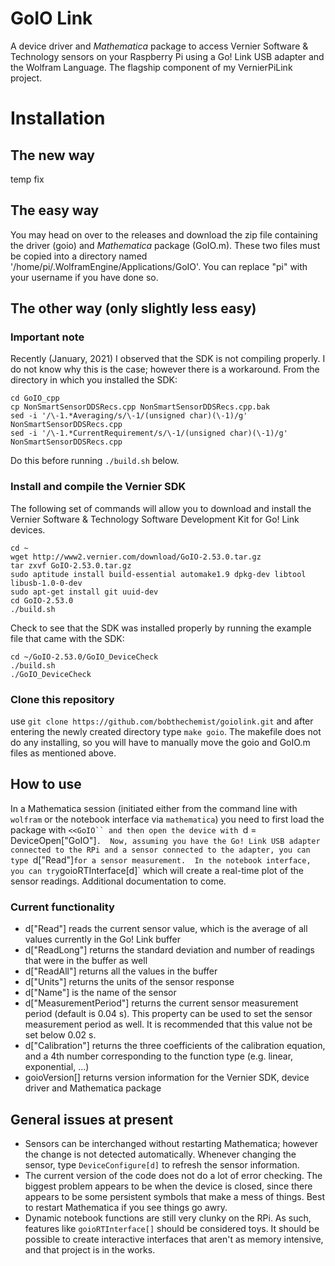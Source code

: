 # GoIO Link
A device driver and *Mathematica* package to access Vernier Software & Technology sensors on your Raspberry Pi using
a Go! Link USB adapter and the Wolfram Language.  The flagship component of my VernierPiLink project.

# Installation

## The new way

temp fix

## The easy way
You may head on over to the releases and download the zip file containing the driver (goio) and *Mathematica* package (GoIO.m).  These two files must be copied into a directory named '/home/pi/.WolframEngine/Applications/GoIO'.  You can replace "pi" with your username if you have done so.

## The other way (only slightly less easy)

### Important note
Recently (January, 2021) I observed that the SDK is not compiling properly.  I do not know why this is the case; however there is a workaround.  From the directory in which you installed the SDK:

```
cd GoIO_cpp
cp NonSmartSensorDDSRecs.cpp NonSmartSensorDDSRecs.cpp.bak
sed -i '/\-1.*Averaging/s/\-1/(unsigned char)(\-1)/g' NonSmartSensorDDSRecs.cpp
sed -i '/\-1.*CurrentRequirement/s/\-1/(unsigned char)(\-1)/g' NonSmartSensorDDSRecs.cpp
```

Do this before running `./build.sh` below.

### Install and compile the Vernier SDK
The following set of commands will allow you to download and install the Vernier Software & Technology Software Development Kit for Go! Link devices.
```
cd ~
wget http://www2.vernier.com/download/GoIO-2.53.0.tar.gz
tar zxvf GoIO-2.53.0.tar.gz
sudo aptitude install build-essential automake1.9 dpkg-dev libtool libusb-1.0-0-dev
sudo apt-get install git uuid-dev
cd GoIO-2.53.0
./build.sh
```
Check to see that the SDK was installed properly by running the example file that came with the SDK:
```
cd ~/GoIO-2.53.0/GoIO_DeviceCheck
./build.sh 
./GoIO_DeviceCheck
```
### Clone this repository
use `git clone https://github.com/bobthechemist/goiolink.git` and after entering the newly created directory type `make goio`.  The makefile does not do any installing, so you will have to manually move the goio and GoIO.m files as mentioned above.

## How to use
In a Mathematica session (initiated either from the command line with `wolfram` or the notebook interface via `mathematica`) you need to first load the package with `<<GoIO`` and then open the device with `d = DeviceOpen["GoIO"]`.  Now, assuming you have the Go! Link USB adapter connected to the RPi and a sensor connected to the adapter, you can type `d["Read"]` for a sensor measurement.  In the notebook interface, you can try `goioRTInterface[d]` which will create a real-time plot of the sensor readings.  Additional documentation to come.

### Current functionality
- d["Read"] reads the current sensor value, which is the average of all values currently in the Go! Link buffer
- d["ReadLong"] returns the standard deviation and number of readings that were in the buffer as well
- d["ReadAll"] returns all the values in the buffer
- d["Units"] returns the units of the sensor response
- d["Name"] is the name of the sensor
- d["MeasurementPeriod"] returns the current sensor measurement period (default is 0.04 s).  This property can be used to set the sensor measurement period as well.  It is recommended that this value not be set below 0.02 s.  
- d["Calibration"] returns the three coefficients of the calibration equation, and a 4th number corresponding to the function type (e.g. linear, exponential, ...)
- goioVersion[] returns version information for the Vernier SDK, device driver and Mathematica package

## General issues at present
- Sensors can be interchanged without restarting Mathematica; however the change is not detected automatically.  Whenever changing the sensor, type `DeviceConfigure[d]` to refresh the sensor information.
- The current version of the code does not do a lot of error checking.  The biggest problem appears to be when the device is closed, since there appears to be some persistent symbols that make a mess of things.  Best to restart Mathematica if you see things go awry.
- Dynamic notebook functions are still very clunky on the RPi.  As such, features like `goioRTInterface[]` should be considered toys.  It should be possible to create interactive interfaces that aren't as memory intensive, and that project is in the works.
